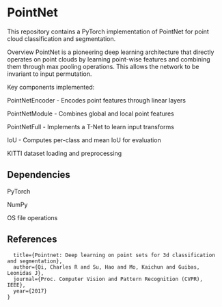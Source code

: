 # PointNet

This repository contains a PyTorch implementation of PointNet for point cloud classification and segmentation.

Overview
PointNet is a pioneering deep learning architecture that directly operates on point clouds by learning point-wise features and combining them through max pooling operations. This allows the network to be invariant to input permutation.

Key components implemented:

PointNetEncoder - Encodes point features through linear layers

PointNetModule - Combines global and local point features

PointNetFull - Implements a T-Net to learn input transforms

IoU - Computes per-class and mean IoU for evaluation

KITTI dataset loading and preprocessing

## Dependencies
PyTorch

NumPy

OS file operations

## References
```@article{qi2017pointnet,
  title={Pointnet: Deep learning on point sets for 3d classification and segmentation},
  author={Qi, Charles R and Su, Hao and Mo, Kaichun and Guibas, Leonidas J},
  journal={Proc. Computer Vision and Pattern Recognition (CVPR), IEEE},
  year={2017}
}
